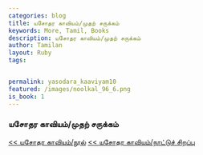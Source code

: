 ```yaml
---  
categories: blog  
title: யசோதர காவியம்/முதற் சருக்கம்
keywords: More, Tamil, Books  
description: யசோதர காவியம்/முதற் சருக்கம்
author: Tamilan  
layout: Ruby  
tags:     


permalink: yasodara_kaaviyam10  
featured: /images/noolkal_96_6.png  
is_book: 1
---  
```



### யசோதர காவியம்/முதற் சருக்கம்

[<< யசோதர காவியம்/நூல்](yasodara_kaaviyam9) [<< யசோதர காவியம்/நாட்டுச் சிறப்பு](yasodara_kaaviyam11)


